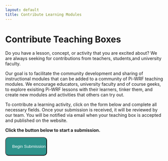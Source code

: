 ```yaml
---
layout: default
title: Contribute Learning Modules
---
```


# Contribute Teaching Boxes
Do you have a lesson, concept, or activity that you are excited about? We are always seeking for contributions from teachers, students,and university faculty.

Our goal is to facilitate the community development and sharing of instructional modules that can be added to a community of Pi-WRF teaching modules. We encourage educators, university faculty and of course geeks, to explore exisiting Pi-WRF lessons with their learners, tinker them, and create new modules and activities that others can try out.

To contribute a learning activity, click on the form below and complete all necessary fields. Once your submission is received, it will be reviewed by our team. You will be notified via email when your teaching box is accepted and published on the website. 

**Click the button below to start a submission.**<br>

<form action="https://forms.gle/taaCkLaaykkS7HA46">
    <input type="submit" value="Begin Submission" style="background-color:#2E938C;border-radius:10px;color:white;cursor:pointer;padding:20px;width:10em;">
</form>
